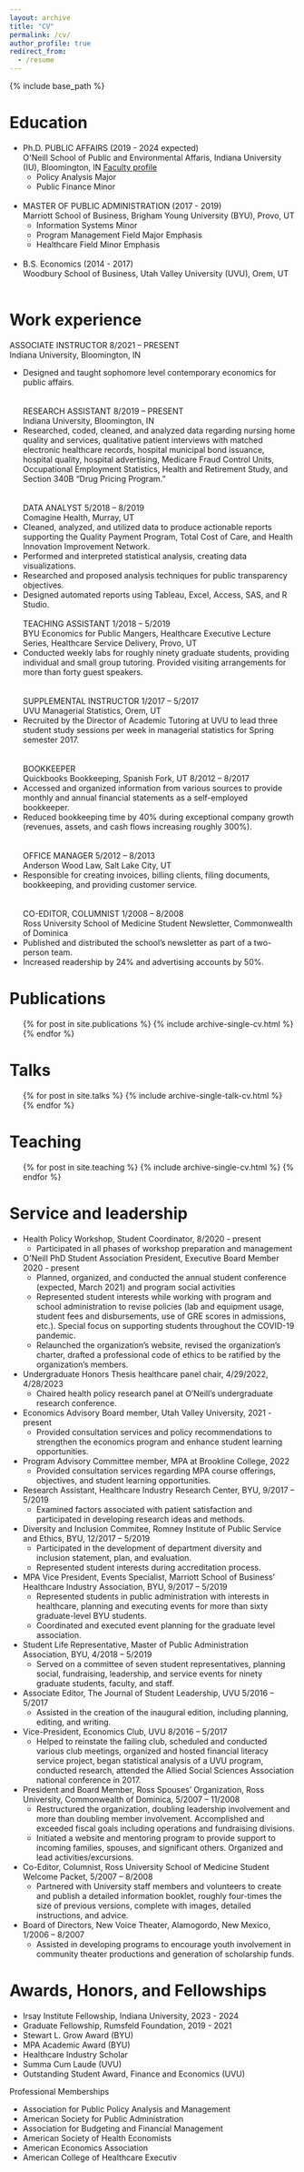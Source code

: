 ```yaml
---
layout: archive
title: "CV"
permalink: /cv/
author_profile: true
redirect_from:
  - /resume
---
```


{% include base_path %}

# Education
- Ph.D. PUBLIC AFFAIRS (2019 - 2024 expected)  
  O'Neill School of Public and Environmental Affaris, Indiana University (IU), Bloomington, IN
[Faculty profile](https://oneill.indiana.edu/faculty-research/directory/profiles/faculty/part-time/fisher-megdalynn-star.html)  
  * Policy Analysis Major
  * Public Finance Minor
<br/><br/>
- MASTER OF PUBLIC ADMINISTRATION (2017 - 2019)  
  Marriott School of Business, Brigham Young University (BYU), Provo, UT 
  * Information Systems Minor
  * Program Management Field Major Emphasis
  * Healthcare Field Minor Emphasis
<br/><br/>
- B.S. Economics (2014 - 2017)  
  Woodbury School of Business, Utah Valley University (UVU), Orem, UT
<br/><br/>
# Work experience
ASSOCIATE INSTRUCTOR	8/2021 – PRESENT  
Indiana University, Bloomington, IN  
  - Designed and taught sophomore level contemporary economics for public affairs.  
<br/><br/>
RESEARCH ASSISTANT	8/2019 – PRESENT  
Indiana University, Bloomington, IN  
  - Researched, coded, cleaned, and analyzed data regarding nursing home quality and services, qualitative patient interviews with matched electronic healthcare records, hospital municipal bond issuance, hospital quality, hospital advertising, Medicare Fraud Control Units, Occupational Employment Statistics, Health and Retirement Study, and Section 340B “Drug Pricing Program.”  
<br/><br/>
DATA ANALYST	5/2018 – 8/2019  
Comagine Health, Murray, UT  
  - Cleaned, analyzed, and utilized data to produce actionable reports supporting the Quality Payment Program, Total Cost of Care, and Health Innovation Improvement Network.  
  - Performed and interpreted statistical analysis, creating data visualizations.
  - Researched and proposed analysis techniques for public transparency objectives.
  - Designed automated reports using Tableau, Excel, Access, SAS, and R Studio.
<br/><br/>
TEACHING ASSISTANT	1/2018 – 5/2019  
BYU Economics for Public Mangers, Healthcare Executive Lecture Series, Healthcare Service Delivery, Provo, UT  
  - Conducted weekly labs for roughly ninety graduate students, providing individual and small group tutoring. Provided visiting arrangements for more than forty guest speakers.  
<br/><br/>
SUPPLEMENTAL INSTRUCTOR	1/2017 – 5/2017  
UVU Managerial Statistics, Orem, UT  
  - Recruited by the Director of Academic Tutoring at UVU to lead three student study sessions per week in managerial statistics for Spring semester 2017.  
<br/><br/>
BOOKKEEPER  
Quickbooks Bookkeeping, Spanish Fork, UT	8/2012 – 8/2017  
  - Accessed and organized information from various sources to provide monthly and annual financial statements as a self-employed bookkeeper.  
  - Reduced bookkeeping time by 40% during exceptional company growth (revenues, assets, and cash flows increasing roughly 300%).  
<br/><br/>
OFFICE MANAGER	5/2012 – 8/2013  
Anderson Wood Law, Salt Lake City, UT  
  - Responsible for creating invoices, billing clients, filing documents, bookkeeping, and providing customer service.  
<br/><br/>
CO-EDITOR, COLUMNIST	1/2008 – 8/2008  
Ross University School of Medicine Student Newsletter, Commonwealth of Dominica	 
  - Published and distributed the school’s newsletter as part of a two-person team.
  - Increased readership by 24% and advertising accounts by 50%.

# Publications

  <ul>{% for post in site.publications %}
    {% include archive-single-cv.html %}
  {% endfor %}</ul>
  
# Talks

  <ul>{% for post in site.talks %}
    {% include archive-single-talk-cv.html %}
  {% endfor %}</ul>
  
# Teaching

  <ul>{% for post in site.teaching %}
    {% include archive-single-cv.html %}
  {% endfor %}</ul>
  
# Service and leadership

- Health Policy Workshop, Student Coordinator, 8/2020 - present  
  - Participated in all phases of workshop preparation and management  
- O'Neill PhD Student Association President, Executive Board Member 2020 - present  
  - Planned, organized, and conducted the annual student conference (expected, March 2021) and program social activities  
  - Represented student interests while working with program and school administration to revise policies (lab and equipment usage, student fees and disbursements, use of GRE scores in admissions, etc.). Special focus on supporting students throughout the COVID-19 pandemic.  
  - Relaunched the organization’s website, revised the organization’s charter, drafted a professional code of ethics to be ratified by the organization’s members.  
- Undergraduate Honors Thesis healthcare panel chair, 4/29/2022, 4/28/2023  
  - Chaired health policy research panel at O’Neill’s undergraduate research conference.  
- Economics Advisory Board member, Utah Valley University, 2021 - present  
  - Provided consultation services and policy recommendations to strengthen the economics program and enhance student learning opportunities.  
- Program Advisory Committee member, MPA at Brookline College, 2022  
  - Provided consultation services regarding MPA course offerings, objectives, and student learning opportunities.  
- Research Assistant, Healthcare Industry Research Center, BYU,	9/2017 – 5/2019  
  - Examined factors associated with patient satisfaction and participated in developing research ideas and methods.  
- Diversity and Inclusion Commitee, Romney Institute of Public Service and Ethics, BYU,	12/2017 – 5/2019  
  - Participated in the development of department diversity and inclusion statement, plan, and evaluation.  
  - Represented student interests during accreditation process.  
- MPA Vice President, Events Specialist, Marriott School of Business’ Healthcare Industry Association, BYU,	9/2017 – 5/2019  
  - Represented students in public administration with interests in healthcare, planning and executing events for more than sixty graduate-level BYU students.  
  - Coordinated and executed event planning for the graduate level association.  
- Student Life Representative, Master of Public Administration Association, BYU, 4/2018 – 5/2019  
  - Served on a committee of seven student representatives, planning social, fundraising, leadership, and service events for ninety graduate students, faculty, and staff.  
- Associate Editor, The Journal of Student Leadership, UVU 5/2016 – 5/2017  
  - Assisted in the creation of the inaugural edition, including planning, editing, and writing.  
- Vice-President, Economics Club, UVU 8/2016 – 5/2017  
  - Helped to reinstate the failing club, scheduled and conducted various club meetings, organized and hosted financial literacy service project, began statistical analysis of a UVU program, conducted research, attended the Allied Social Sciences Association national conference in 2017.  
- President and Board Member, Ross Spouses’ Organization, Ross University, Commonwealth of Dominica, 5/2007 – 11/2008  
  - Restructured the organization, doubling leadership involvement and more than doubling member involvement. Accomplished and exceeded fiscal goals including operations and fundraising divisions.  
  - Initiated a website and mentoring program to provide support to incoming families, spouses, and significant others. Organized and lead activities/excursions.  
- Co-Editor, Columnist, Ross University School of Medicine Student Welcome Packet, 5/2007 – 8/2008  
  - Partnered with University staff members and volunteers to create and publish a detailed information booklet, roughly four-times the size of previous versions, complete with images, detailed instructions, and advice.  
- Board of Directors, New Voice Theater, Alamogordo, New Mexico, 1/2006 – 8/2007  
  - Assisted in developing programs to encourage youth involvement in community theater productions and generation of scholarship funds.  

# Awards, Honors, and Fellowships
- Irsay Institute Fellowship, Indiana University, 2023 - 2024
- Graduate Fellowship, Rumsfeld Foundation, 2019 - 2021
- Stewart L. Grow Award (BYU)
- MPA Academic Award (BYU)
- Healthcare Industry Scholar
- Summa Cum Laude (UVU)
- Outstanding Student Award, Finance and Economics (UVU)


Professional Memberships
-	Association for Public Policy Analysis and Management
-	American Society for Public Administration
-	Association for Budgeting and Financial Management
-	American Society of Health Economists 
-	American Economics Association
-	American College of Healthcare Executiv
